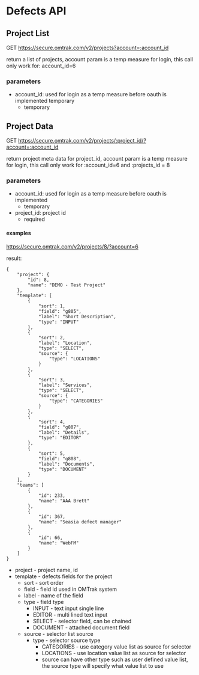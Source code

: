 Defects API
===========

Project List
------------
GET https://secure.omtrak.com/v2/projects?account=:account_id

return a list of projects, account param is a temp measure for login, this call only work for: account_id=6

### parameters ###
* account_id: used for login as a temp measure before oauth is implemented temporary
  * temporary

Project Data
------------
GET https://secure.omtrak.com/v2/projects/:project_id/?account=:account_id

return project meta data for project_id, account param is a temp measure for login, this call only work for :account_id=6 and :projects_id = 8

### parameters ###
* account_id: used for login as a temp measure before oauth is implemented
	* temporary
* project_id:  project id
	* required

#### examples ###

https://secure.omtrak.com/v2/projects/8/?account=6

result:

    {
        "project": {
            "id": 8,
            "name": "DEMO - Test Project"
        },
        "template": [
            {
                "sort": 1,
                "field": "g805",
                "label": "Short Description",
                "type": "INPUT"
            },
            {
                "sort": 2,
                "label": "Location",
                "type": "SELECT",
                "source": {
                    "type": "LOCATIONS"
                }
            },
            {
                "sort": 3,
                "label": "Services",
                "type": "SELECT",
                "source": {
                    "type": "CATEGORIES"
                }
            },
            {
                "sort": 4,
                "field": "g807",
                "label": "Details",
                "type": "EDITOR"
            },
            {
                "sort": 5,
                "field": "g808",
                "label": "Documents",
                "type": "DOCUMENT"
            }
        ],
        "teams": [
            {
                "id": 233,
                "name": "AAA Brett"
            },
            {
                "id": 367,
                "name": "Seasia defect manager"
            },
            {
                "id": 66,
                "name": "WebFM"
            }
        ]
    }


* project - project name, id
* template - defects fields for the project
	* sort - sort order
	* field - field id used in OMTrak system
	* label - name of the field
	* type - field type
		* INPUT - text input single line
		* EDITOR - multi lined text input
		* SELECT - selector field, can be chained 
		* DOCUMENT - attached document field
	* source - selector list source
		* type - selector source type
			* CATEGORIES - use category value list as source for selector
			* LOCATIONS - use location value list as source for selector
			* source can have other type such as user defined value list, the source type will specify what value list to use
